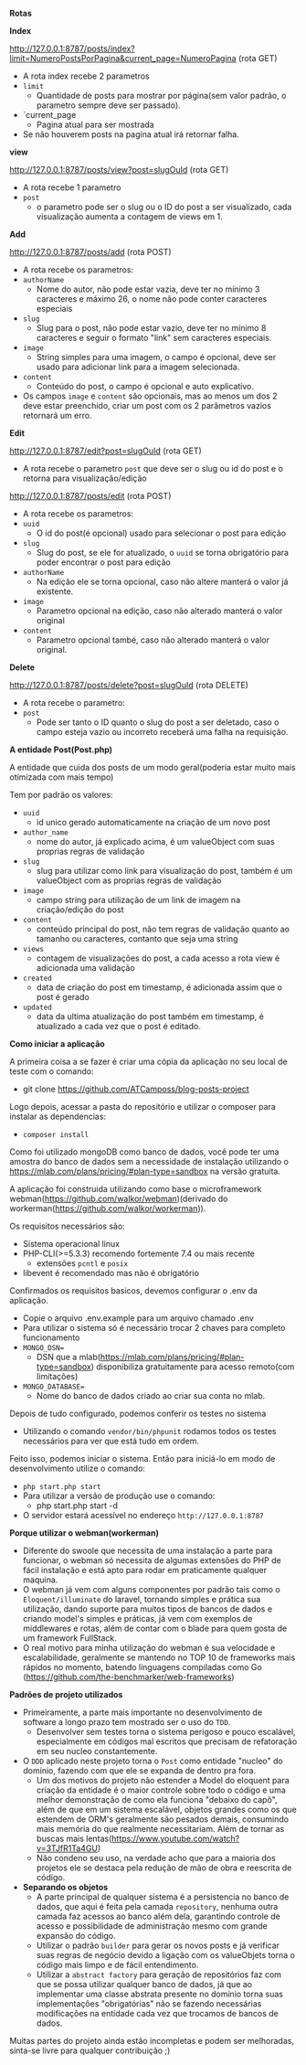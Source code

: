 **Rotas**

**Index**

http://127.0.0.1:8787/posts/index?limit=NumeroPostsPorPagina&current_page=NumeroPagina (rota GET)

 - A rota index recebe 2 parametros
 - `limit`
   - Quantidade de posts para mostrar por página(sem valor padrão, o parametro sempre deve ser passado).
 - `current_page
   - Pagina atual para ser mostrada
 - Se não houverem posts na pagina atual irá retornar falha.


**view**

http://127.0.0.1:8787/posts/view?post=slugOuId (rota GET)
  - A rota recebe 1 parametro
  - `post`
    - o parametro pode ser o slug ou o ID do post a ser visualizado, cada visualização aumenta a contagem de views em 1.

**Add**

http://127.0.0.1:8787/posts/add (rota POST)

 - A rota recebe os parametros:
 - `authorName`
   - Nome do autor, não pode estar vazia, deve ter no mínimo 3 caracteres e máximo 26, o nome não pode conter caracteres especiais
 - `slug`
   - Slug para o post, não pode estar vazio, deve ter no mínimo 8 caracteres e seguir o formato "link" sem caracteres especiais.
 - `image`
   - String simples para uma imagem, o campo é opcional, deve ser usado para adicionar link para a imagem selecionada.
 - `content`
   - Conteúdo do post, o campo é opcional e auto explicativo.
 - Os campos `image` e `content` são opcionais, mas ao menos um dos 2 deve estar preenchido, criar um post com os 2 parâmetros vazios retornará um erro.

**Edit**

http://127.0.0.1:8787/edit?post=slugOuId (rota GET)

  - A rota recebe o parametro `post` que deve ser o slug ou id do post e o retorna para visualização/edição

http://127.0.0.1:8787/posts/edit (rota POST)

  - A rota recebe os parametros:
  - `uuid`
    - O id do post(é opcional) usado para selecionar o post para edição
  - `slug`
    - Slug do post, se ele for atualizado, o `uuid` se torna obrigatório para poder encontrar o post para edição
  - `authorName`
    - Na edição ele se torna opcional, caso não altere manterá o valor já existente.
  - `image`
    - Parametro opcional na edição, caso não alterado manterá o valor original
  - `content`
    - Parametro opcional també, caso não alterado manterá o valor original.

**Delete**

http://127.0.0.1:8787/posts/delete?post=slugOuId (rota DELETE)

  - A rota recebe o parametro:
  - `post`
    - Pode ser tanto o ID quanto o slug do post a ser deletado, caso o campo esteja vazio ou incorreto receberá uma falha na requisição.

**A entidade Post(Post.php)**

A entidade que cuida dos posts de um modo geral(poderia estar muito mais otimizada com mais tempo)

Tem por padrão os valores:
 - `uuid`
   - id unico gerado automaticamente na criação de um novo post
 - `author_name`
   - nome do autor, já explicado acima, é um valueObject com suas proprias regras de validação
 - `slug`
   - slug para utilizar como link para visualização do post, também é um valueObject com as proprias regras de validação
 - `image`
   - campo string para utilização de um link de imagem na criação/edição do post
 - `content`
   - conteúdo principal do post, não tem regras de validação quanto ao tamanho ou caracteres, contanto que seja uma string
 - `views`
   - contagem de visualizações do post, a cada acesso a rota view é adicionada uma validação
 - `created`
   - data de criação do post em timestamp, é adicionada assim que o post é gerado
 - `updated`
   - data da ultima atualização do post também em timestamp, é atualizado a cada vez que o post é editado.


**Como iniciar a aplicação**

A primeira coisa a se fazer é criar uma cópia da aplicação no seu local de teste com o comando:
 - git clone https://github.com/ATCamposs/blog-posts-project

Logo depois, acessar a pasta do repositório e utilizar o composer para instalar as dependencias:
 - `composer install` 

Como foi utilizado mongoDB como banco de dados, você pode ter uma amostra do banco de dados sem a necessidade de instalação utilizando o https://mlab.com/plans/pricing/#plan-type=sandbox na versão gratuita.

A aplicação foi construida utilizando como base o microframework webman(https://github.com/walkor/webman)(derivado do workerman(https://github.com/walkor/workerman)).

Os requisitos necessários são:
 - Sistema operacional linux
 - PHP-CLI(>=5.3.3) recomendo fortemente 7.4 ou mais recente
   - extensões `pcntl` e `posix`
 - libevent é recomendado mas não é obrigatório

Confirmados os requisitos basicos, devemos configurar o .env da aplicação.
 - Copie o arquivo .env.example para um arquivo chamado .env
 - Para utilizar o sistema só é necessário trocar 2 chaves para completo funcionamento
 - `MONGO_DSN=`
   - DSN que a mlab(https://mlab.com/plans/pricing/#plan-type=sandbox) disponibiliza gratuitamente para acesso remoto(com limitações)
 - `MONGO_DATABASE=`
   - Nome do banco de dados criado ao criar sua conta no mlab.

Depois de tudo configurado, podemos conferir os testes no sistema
 - Utilizando o comando `vendor/bin/phpunit` rodamos todos os testes necessários para ver que está tudo em ordem.

Feito isso, podemos iniciar o sistema. Então para iniciá-lo em modo de desenvolvimento utilize o comando:
 - `php start.php start`
 - Para utilizar a versão de produção use o comando:
   - php start.php start -d
 - O servidor estará acessível no endereço `http://127.0.0.1:8787`

**Porque utilizar o webman(workerman)**
 - Diferente do swoole que necessita de uma instalação a parte para funcionar, o webman só necessita de algumas extensões do PHP de fácil instalação e está apto para rodar em praticamente qualquer maquina.
 - O webman já vem com alguns componentes por padrão tais como o `Eloquent/illuminate` do laravel, tornando simples e prática sua utilização, dando suporte para muitos tipos de bancos de dados e criando model's simples e práticas, já vem com exemplos de middlewares e rotas, além de contar com o blade para quem gosta de um framework FullStack.
 - O real motivo para minha utilização do webman é sua velocidade e escalabilidade, geralmente se mantendo no TOP 10 de frameworks mais rápidos no momento, batendo linguagens compiladas como Go (https://github.com/the-benchmarker/web-frameworks)

**Padrões de projeto utilizados**
 - Primeiramente, a parte mais importante no desenvolvimento de software a longo prazo tem mostrado ser o uso do `TDD`.
   - Desenvolver sem testes torna o sistema perigoso e pouco escalável, especialmente em códigos mal escritos que precisam de refatoração em seu nucleo constantemente.
 - O `DDD` aplicado neste projeto torna o `Post` como entidade "nucleo" do domínio, fazendo com que ele se expanda de dentro pra fora.
   - Um dos motivos do projeto não estender a Model do eloquent para criação da entidade é o maior controle sobre todo o código e uma melhor demonstração de como ela funciona "debaixo do capô", além de que em um sistema escalável, objetos grandes como os que estendem de ORM's geralmente são pesados demais, consumindo mais memória do que realmente necessitariam. Além de tornar as buscas mais lentas(https://www.youtube.com/watch?v=3TJfR1Ta4GU)
   - Não condeno seu uso, na verdade acho que para a maioria dos projetos ele se destaca pela redução de mão de obra e reescrita de código.
 - **Separando os objetos**
   - A parte principal de qualquer sistema é a persistencia no banco de dados, que aqui é feita pela camada `repository`, nenhuma outra camada faz acessos ao banco além dela, garantindo controle de acesso e possibilidade de administração mesmo com grande expansão do código.
   - Utilizar o padrão `builder` para gerar os novos posts e já verificar suas regras de negócio devido a ligação com os valueObjets torna o código mais limpo e de fácil entendimento.
   - Utilizar a `abstract factory` para geração de repositórios faz com que se possa utilizar qualquer banco de dados, já que ao implementar uma classe abstrata presente no domínio torna suas implementações "obrigatórias" não se fazendo necessárias modificações na entidade cada vez que trocamos de bancos de dados.

Muitas partes do projeto ainda estão incompletas e podem ser melhoradas, sinta-se livre para qualquer contribuição ;)
